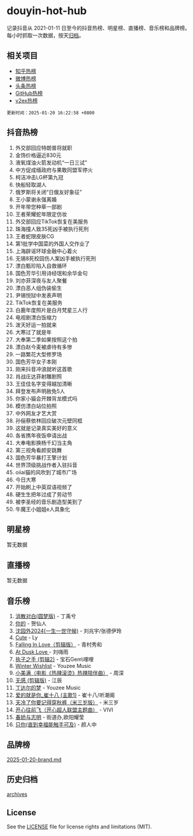 # douyin-hot-hub

记录抖音从 2021-01-11 日至今的抖音热榜、明星榜、直播榜、音乐榜和品牌榜。每小时抓取一次数据，按天[归档](archives)。

## 相关项目

- [知乎热榜](https://github.com/lonnyzhang423/zhihu-hot-hub)
- [微博热榜](https://github.com/lonnyzhang423/weibo-hot-hub)
- [头条热榜](https://github.com/lonnyzhang423/toutiao-hot-hub)
- [GitHub热榜](https://github.com/lonnyzhang423/github-hot-hub)
- [v2ex热榜](https://github.com/lonnyzhang423/v2ex-hot-hub)


`更新时间：2025-01-20 16:22:58 +0800`

## 抖音热榜

1. 外交部回应特朗普将就职
1. 金饰价格逼近830元
1. 液氧煤油火箭发动机“一日三试”
1. 中方促成缅政府与果敢同盟军停火
1. 柯洁冲击LG杯第九冠
1. 快船轻取湖人
1. 俄罗斯将关闭“日俄友好象征”
1. 王小蒙谢永强离婚
1. 开年带您种草一部剧
1. 王者荣耀蛇年限定仿妆
1. 外交部回应TikTok恢复在美服务
1. 珠海撞人致35死凶手被执行死刑
1. 王者蛇限皮肤CG
1. 第1批学中国菜的外国人交作业了
1. 上海辟谣环球金融中心着火
1. 无锡8死校园伤人案凶手被执行死刑
1. 漂白甄珍陷入自救循环
1. 国色芳华引用诗经氓和余华金句
1. 刘亦菲深夜与友人聚餐
1. 漂白恶人组伪装偷生
1. 尹锡悦狱中发表声明
1. TikTok恢复在美服务
1. 白鹿年度照片是白月梵星三人行
1. 电视剧漂白饭缩力
1. 泼天好运一拍就来
1. 大寒过了就是年
1. 大奉第二季如果按照这个拍
1. 漂白赵今麦被虐待有多惨
1. 一路繁花大型修罗场
1. 国色芳华女子本刚
1. 刚来抖音冲浪就听这首歌
1. 肖战庄达菲射雕剧照
1. 王佳佳名字变得越加清晰
1. 拜登发布声明赦免5人
1. 你家小猫会开棘背龙模式吗
1. 模仿漂白站位拍照
1. 中外网友才艺大赏
1. 孙俪蔡依林回应破次元壁同框
1. 这就是记录真实美好的意义
1. 各省携年夜饭申请出战
1. 大奉电影换杨千幻当主角
1. 第三视角看颜安跳舞
1. 国色芳华暴打王擎计划
1. 世界顶级挑战作者入驻抖音
1. oiiai猫的风吹到了城市广场
1. 今日大寒
1. 开始刷上中英双语视频了
1. 硬生生把年过成了劳动节
1. 被李圣经的音乐剧造型美到了
1. 牛魔王小姐姐e人具象化

## 明星榜

暂无数据

## 直播榜

暂无数据

## 音乐榜

1. [消散对白(圆梦版)](https://sf5-hl-cdn-tos.douyinstatic.com/obj/tos-cn-ve-2774/og4jB5I5IizzoZVAAAzWgBMAsMDWoArfwBOiFs) - 丁禹兮
1. [你的](https://sf3-cdn-tos.douyinstatic.com/obj/tos-cn-ve-2774/oYuIeKf42jB7sEV6B2upMdpYAgfrQWj0FeRegh) - 贺仙人
1. [沈园外2024(一生一世守候)](https://sf6-cdn-tos.douyinstatic.com/obj/tos-cn-ve-2774/oAIYMHGCmKaYKFDd6FZBf9AfMfx1eErAAEJAFH) - 刘兆宇/张德伊玲
1. [Cute](https://sf5-hl-cdn-tos.douyinstatic.com/obj/tos-cn-ve-2774/o4IbIzHWKAAB4wsS5qMBRiiAlEBGTpQRNfFvuo) - Ly
1. [Falling In Love（剪辑版）](https://sf5-hl-cdn-tos.douyinstatic.com/obj/tos-cn-ve-2774/o8ajpA8zzgBPahbBIO8AcKGBLJezFCRd1wfP9f) - 青村秀和
1. [ At Dusk  Love ](https://sf5-hl-cdn-tos.douyinstatic.com/obj/tos-cn-ve-2774/o8CrpCf5CaYgI4ZrtQgMQAFEfuGqNnRSDQAPBc) - 刘嗨雨
1. [执子之手 (剪辑2)](https://sf5-hl-cdn-tos.douyinstatic.com/obj/tos-cn-ve-2774/oUoZLQjCc31XzqsBnBQUNgeKtYPBcgbFDwtfcu) - 宝石Gem\哩哩
1. [Winter Wishlist](https://sf5-hl-cdn-tos.douyinstatic.com/obj/tos-cn-ve-2774/oIIgUOeamCFCVAzxN6MFRLIBlLGpUqQxeeHrLE) - Youzee Music
1. [小美满（电影《热辣滚烫》热辣陪伴曲）](https://sf5-hl-cdn-tos.douyinstatic.com/obj/tos-cn-ve-2774/o0GAn2lSgfZIDUgtevCGDQYnFg4CwnrBaxbTZL) - 周深
1. [无感 (剪辑版)](https://sf5-hl-cdn-tos.douyinstatic.com/obj/tos-cn-ve-2774/o0eIsUzJBDlQaQFC5OFlgbMEZC1TFYBftOBn6p) - 江辰
1. [丁达尔的梦](https://sf5-hl-cdn-tos.douyinstatic.com/obj/tos-cn-ve-2774/oMU3WirUZBVQkAC9ccG5P2IQirziZM2RTInUY) - Youzee Music
1. [爱的就是你_崔十八 (主歌1)](https://sf5-hl-cdn-tos.douyinstatic.com/obj/tos-cn-ve-2774/oI5BO5DhFZ6UTcNCnZaOCBLtZ7WIMQGfgnXf5E) - 崔十八/听潮阁
1. [天冷了你要记得穿秋裤（米三岁版）](https://sf5-hl-cdn-tos.douyinstatic.com/obj/tos-cn-ve-2774/oQlIwVIDWiZ6BQilAorS7MA0AgCkQDvcZAdm1) - 米三岁
1. [开心往前飞（开心超人联盟主题曲）](https://sf5-hl-cdn-tos.douyinstatic.com/obj/tos-cn-ve-2774/9d8fb7c82cf1421fb93a9fe925275e0a) - VIVI
1. [春娇与志明](https://sf5-hl-cdn-tos.douyinstatic.com/obj/tos-cn-ve-2774/e530d8fceb7044b39707d7f9ff54add1) - 街道办,欧阳耀莹
1. [只你(直到幸福能触手可及)](https://sf5-hl-cdn-tos.douyinstatic.com/obj/tos-cn-ve-2774/o0lBkRDzFTeaVSUz3ZZSCBVtZ5DIMQGfgmEAuE) - 颜人中

## 品牌榜

[2025-01-20-brand.md](archives/2025-01-20-brand.md)

## 历史归档

[archives](archives)

## License

See the [LICENSE](LICENSE) file for license rights and limitations (MIT).
